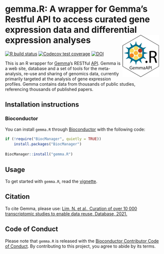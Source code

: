 
# gemma.R: A wrapper for Gemma’s Restful API to access curated gene expression data and differential expression analyses <img src='man/figures/logo.png' align="right" height="138" />

<!-- badges: start -->

[![R build
status](https://github.com/PavlidisLab/gemma.R/workflows/R-CMD-check-bioc/badge.svg)](https://github.com/PavlidisLab/gemma.R/actions)
[![Codecov test
coverage](https://codecov.io/gh/PavlidisLab/gemma.R/branch/master/graph/badge.svg)](https://codecov.io/gh/PavlidisLab/gemma.R?branch=master)
[![DOI](https://img.shields.io/badge/doi-10.1093/database/baab006-yellow.svg)](https://doi.org/10.1093/database/baab006)
<!-- badges: end -->

This is an R wrapper for [Gemma](http://gemma.msl.ubc.ca)’s RESTful
[API](https://gemma.msl.ubc.ca/rest/v2/). Gemma is a web site, database
and a set of tools for the meta-analysis, re-use and sharing of genomics
data, currently primarily targeted at the analysis of gene expression
profiles. Gemma contains data from thousands of public studies,
referencing thousands of published papers.

## Installation instructions

### Bioconductor

You can install `gemma.R` through
[Bioconductor](http://bioconductor.org/) with the following code:

``` r
if (!require("BiocManager", quietly = TRUE))
    install.packages("BiocManager")

BiocManager::install("gemma.R")
```

## Usage

To get started with `gemma.R`, read the
[vignette](https://pavlidislab.github.io/gemma.R/articles/gemma.R.html).

## Citation

To cite Gemma, please use: [Lim, N. et al., Curation of over 10 000
transcriptomic studies to enable data reuse, Database,
2021.](https://doi.org/10.1093/database/baab006)

## Code of Conduct

Please note that `gemma.R` is released with the [Bioconductor
Contributor Code of
Conduct](http://bioconductor.org/about/code-of-conduct/). By
contributing to this project, you agree to abide by its terms.
